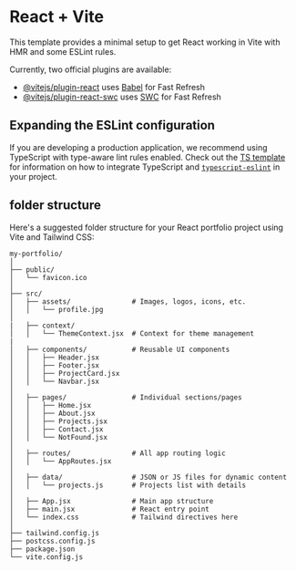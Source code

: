 # React + Vite

This template provides a minimal setup to get React working in Vite with HMR and some ESLint rules.

Currently, two official plugins are available:

- [@vitejs/plugin-react](https://github.com/vitejs/vite-plugin-react/blob/main/packages/plugin-react) uses [Babel](https://babeljs.io/) for Fast Refresh
- [@vitejs/plugin-react-swc](https://github.com/vitejs/vite-plugin-react/blob/main/packages/plugin-react-swc) uses [SWC](https://swc.rs/) for Fast Refresh

## Expanding the ESLint configuration

If you are developing a production application, we recommend using TypeScript with type-aware lint rules enabled. Check out the [TS template](https://github.com/vitejs/vite/tree/main/packages/create-vite/template-react-ts) for information on how to integrate TypeScript and [`typescript-eslint`](https://typescript-eslint.io) in your project.


## folder structure

Here's a suggested folder structure for your React portfolio project using Vite and Tailwind CSS:

```
my-portfolio/
│
├── public/
│   └── favicon.ico
│
├── src/
│   ├── assets/               # Images, logos, icons, etc.
│   │   └── profile.jpg
│
|   ├── context/
│   │   └── ThemeContext.jsx  # Context for theme management
|
│   ├── components/           # Reusable UI components
│   │   ├── Header.jsx
│   │   ├── Footer.jsx
│   │   ├── ProjectCard.jsx
│   │   └── Navbar.jsx
│
│   ├── pages/                # Individual sections/pages
│   │   ├── Home.jsx
│   │   ├── About.jsx
│   │   ├── Projects.jsx
│   │   ├── Contact.jsx
│   │   └── NotFound.jsx
│
│   ├── routes/               # All app routing logic
│   │   └── AppRoutes.jsx
│
│   ├── data/                 # JSON or JS files for dynamic content
│   │   └── projects.js       # Projects list with details
│
│   ├── App.jsx               # Main app structure
│   ├── main.jsx              # React entry point
│   └── index.css             # Tailwind directives here
│
├── tailwind.config.js
├── postcss.config.js
├── package.json
└── vite.config.js
```